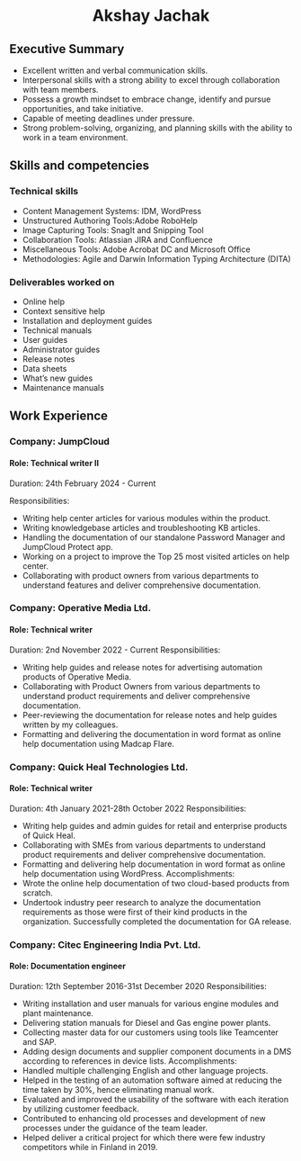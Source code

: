 <h1 align="center">
 Akshay Jachak
</h1>


## Executive Summary
- Excellent written and verbal communication skills.
- Interpersonal skills with a strong ability to excel through collaboration with team members.
- Possess a growth mindset to embrace change, identify and pursue opportunities, and take initiative.
- Capable of meeting deadlines under pressure.
- Strong problem-solving, organizing, and planning skills with the ability to work in a team environment.

## Skills and competencies
### Technical skills
- Content Management Systems: IDM, WordPress
- Unstructured Authoring Tools:Adobe RoboHelp
- Image Capturing Tools: SnagIt and Snipping Tool
- Collaboration Tools: Atlassian JIRA and Confluence
- Miscellaneous Tools: Adobe Acrobat DC and Microsoft Office
- Methodologies: Agile and Darwin Information Typing Architecture (DITA)
### Deliverables worked on
- Online help
- Context sensitive help
- Installation and deployment guides
- Technical manuals
- User guides
- Administrator guides
- Release notes
- Data sheets
- What’s new guides
- Maintenance manuals

## Work Experience
### Company: JumpCloud
#### Role: Technical writer II
Duration: 24th February 2024 - Current

Responsibilities:
- Writing help center articles for various modules within the product.
- Writing knowledgebase articles and troubleshooting KB articles.
- Handling the documentation of our standalone Password Manager and JumpCloud Protect app.
- Working on a project to improve the Top 25 most visited articles on help center.
- Collaborating with product owners from various departments to understand features and deliver comprehensive documentation.

### Company: Operative Media Ltd.
#### Role: Technical writer
Duration: 2nd November 2022 - Current
Responsibilities:
- Writing help guides and release notes for advertising automation products of Operative Media.
- Collaborating with Product Owners from various departments to understand product requirements and deliver comprehensive documentation.
- Peer-reviewing the documentation for release notes and help guides written by my colleagues.
- Formatting and delivering the documentation in word format as online help documentation using Madcap Flare.
  
### Company: Quick Heal Technologies Ltd.
#### Role: Technical writer
Duration: 4th January 2021-28th October 2022
Responsibilities:
- Writing help guides and admin guides for retail and enterprise products of Quick Heal.
- Collaborating with SMEs from various departments to understand product requirements and deliver comprehensive documentation.
- Formatting and delivering help documentation in word format as online help documentation using WordPress.
Accomplishments:
- Wrote the online help documentation of two cloud-based products from scratch.
- Undertook industry peer research to analyze the documentation requirements as those were first of their kind products in the organization. Successfully completed the documentation for GA release.
  
### Company: Citec Engineering India Pvt. Ltd.
#### Role: Documentation engineer
Duration: 12th September 2016-31st December 2020
Responsibilities:
- Writing installation and user manuals for various engine modules and plant maintenance.
- Delivering station manuals for Diesel and Gas engine power plants.
- Collecting master data for our customers using tools like Teamcenter and SAP.
- Adding design documents and supplier component documents in a DMS according to references in device lists.
Accomplishments:
- Handled multiple challenging English and other language projects.
- Helped in the testing of an automation software aimed at reducing the time taken by 30%, hence eliminating manual work.
- Evaluated and improved the usability of the software with each iteration by utilizing customer feedback.
- Contributed to enhancing old processes and development of new processes under the guidance of the team leader.
- Helped deliver a critical project for which there were few industry competitors while in Finland in 2019.
